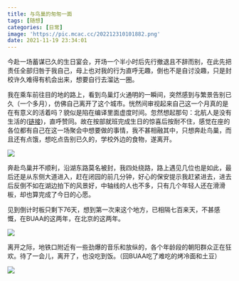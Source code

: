 ```yaml
---
title: 与鸟巢的匆匆一面
tags: [随想]
categories: [日常]
image: 'https://pic.mcac.cc/202212310101882.png'
date: 2021-11-19 23:34:01
---
```


今赴一场蓄谋已久的生日宴会，开场一个半小时后先行撤退且不辞而别，在此先把责任全部归咎于我自己，母上也对我的行为直呼无趣，倒也不是自讨没趣，只是封校许久难得有机会出来，想要自行去溜达一圈。

我在乘车前往目的地的路上，看到鸟巢灯火通明的一瞬间，突然感到与繁景告别已久（一个多月），仿佛自己离开了这个城市。恍然间审视起来自己这一个月真的是在有意义的活着吗？貌似是陷在编译里面虚度时间。忽然想起那句：北航人是没有生活的([链接](https://mp.weixin.qq.com/s/ePycPzAVIXsyFPWTIV9fQQ))，直呼赞同。故在按部就班完成生日的惊喜后按耐不住，感觉在座的各位都有自己在这一场聚会中想要做的事情，我不甚相融其中，只想奔赴鸟巢，而且还有点饿，想吃点告别已久的，学校外边的食物，遂离开。

![](https://pic.mcac.cc/202212310100662.png)

奔赴鸟巢并不顺利，沿湖东路莫名被封，我四处绕路，路上遇见几位也是如此，最后还是从东侧大道进入，赶在闭园的前几分钟，好心的保安提示我赶紧进去，进去后反倒不如在湖边拍下的风景好，中轴线的人也不多，只有几个年轻人还在滑滑板，却也算完成了今日的心愿。

见到倒计时板只剩下76天，想到第一次来这个地方，已相隔七百来天，不甚感慨，在BUAA的这两年，在北京的这两年。

![](https://pic.mcac.cc/202212310100020.png)

离开之际，地铁口附近有一些劲爆的音乐和放纵的，各个年龄段的朝阳群众正在狂欢。待了一会儿，离开了，也没吃到饭。（回BUAA吃了难吃的烤冷面和土豆）

![](https://pic.mcac.cc/202212310059384.png)
